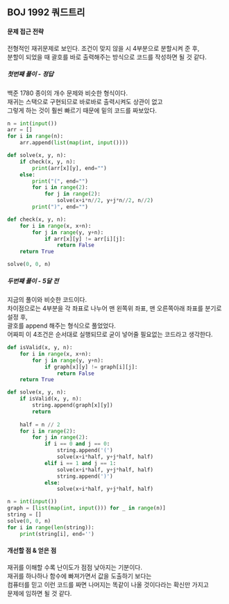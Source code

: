 ## BOJ 1992 쿼드트리
#### 문제 접근 전략
전형적인 재귀문제로 보인다. 조건이 맞지 않을 시 4부분으로 분할시켜 준 후,  
분할이 되었을 때 괄호를 바로 출력해주는 방식으로 코드를 작성하면 될 것 같다. 
##### 첫번째 풀이 - 정답
백준 1780 종이의 개수 문제와 비슷한 형식이다.  
재귀는 스택으로 구현되므로 바로바로 출력시켜도 상관이 없고  
그렇게 하는 것이 훨씬 빠르기 때문에 밑의 코드를 짜보았다.
```python
n = int(input())
arr = []
for i in range(n):
    arr.append(list(map(int, input())))

def solve(x, y, n):
    if check(x, y, n):
        print(arr[x][y], end="")
    else:
        print("(", end="")
        for i in range(2):
            for j in range(2):
                solve(x+i*n//2, y+j*n//2, n//2)
        print(")", end="")

def check(x, y, n):
    for i in range(x, x+n):
        for j in range(y, y+n):
            if arr[x][y] != arr[i][j]:
                return False
    return True

solve(0, 0, n)
```

##### 두번째 풀이 - 5달 전
지금의 풀이와 비슷한 코드이다.  
차이점으로는 4부분을 각 좌표로 나누어 맨 왼쪽위 좌표, 맨 오른쪽아래 좌표를 분기로 설정 후,  
괄호를 append 해주는 형식으로 풀었었다.  
어짜피 이 4조건은 순서대로 실행되므로 굳이 넣어줄 필요없는 코드라고 생각한다.
```python
def isValid(x, y, n):
    for i in range(x, x+n):
        for j in range(y, y+n):
            if graph[x][y] != graph[i][j]:
                return False
    return True

def solve(x, y, n):
    if isValid(x, y, n):
        string.append(graph[x][y])
        return 
    
    half = n // 2
    for i in range(2):
        for j in range(2):
            if i == 0 and j == 0:
                string.append('(')
                solve(x+i*half, y+j*half, half)
            elif i == 1 and j == 1:
                solve(x+i*half, y+j*half, half)
                string.append(')')
            else:
                solve(x+i*half, y+j*half, half)

n = int(input())
graph = [list(map(int, input())) for _ in range(n)]
string = []
solve(0, 0, n)
for i in range(len(string)):
    print(string[i], end='')
```
#### 개선할 점 & 얻은 점
재귀를 이해할 수록 난이도가 점점 낮아지는 기분이다.  
재귀를 하나하나 함수에 빠져가면서 값을 도출하기 보다는  
컴퓨터를 믿고 이런 코드를 짜면 나머지는 똑같이 나올 것이다라는 확신만 가지고  
문제에 임하면 될 것 같다.